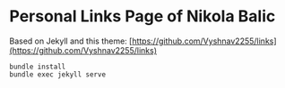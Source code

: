 # Personal Links Page of Nikola Balic

Based on Jekyll and this theme: [https://github.com/Vyshnav2255/links](https://github.com/Vyshnav2255/links)

~~~
bundle install
bundle exec jekyll serve
~~~